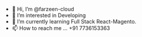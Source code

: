 - 👋 Hi, I’m @farzeen-cloud
- 👀 I’m interested in Developing
- 🌱 I’m currently learning Full Stack React-Magento.
- 📫 How to reach me ... +91 7736153363

